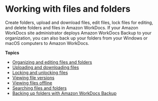 # Working with files and folders<a name="working-docs"></a>

Create folders, upload and download files, edit files, lock files for editing, and delete folders and files in Amazon WorkDocs\. If your Amazon WorkDocs site administrator deploys Amazon WorkDocs Backup to your organization, you can also back up your folders from your Windows or macOS computers to Amazon WorkDocs\.

**Topics**
+ [Organizing and editing files and folders](client_folders.md)
+ [Uploading and downloading files](client_add_files.md)
+ [Locking and unlocking files](client_lock_files.md)
+ [Viewing file versions](client_file_versions.md)
+ [Viewing files offline](view-offline.md)
+ [Searching files and folders](search.md)
+ [Backing up folders with Amazon WorkDocs Backup](user-backup.md)